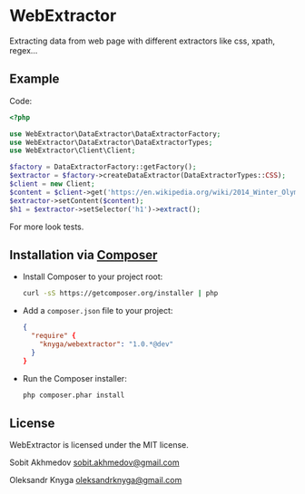 WebExtractor
========================
Extracting data from web page with different extractors like css, xpath, regex...


Example
-----------

Code:

```php
<?php

use WebExtractor\DataExtractor\DataExtractorFactory;
use WebExtractor\DataExtractor\DataExtractorTypes;
use WebExtractor\Client\Client;

$factory = DataExtractorFactory::getFactory();
$extractor = $factory->createDataExtractor(DataExtractorTypes::CSS);
$client = new Client;
$content = $client->get('https://en.wikipedia.org/wiki/2014_Winter_Olympics');
$extractor->setContent($content);
$h1 = $extractor->setSelector('h1')->extract();
```

For more look tests.

Installation via [Composer](http://getcomposer.org/)
------------

 * Install Composer to your project root:
    ```bash
    curl -sS https://getcomposer.org/installer | php
    ```

 * Add a `composer.json` file to your project:
    ```json
    {
      "require" {
        "knyga/webextractor": "1.0.*@dev"
      }
    }
    ```

 * Run the Composer installer:
    ```bash
    php composer.phar install
    ```

License
-------

WebExtractor is licensed under the MIT license.

Sobit Akhmedov <sobit.akhmedov@gmail.com>

Oleksandr Knyga <oleksandrknyga@gmail.com>
